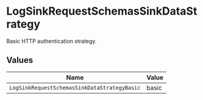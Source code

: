 # LogSinkRequestSchemasSinkDataStrategy

Basic HTTP authentication strategy.


## Values

| Name                                         | Value                                        |
| -------------------------------------------- | -------------------------------------------- |
| `LogSinkRequestSchemasSinkDataStrategyBasic` | basic                                        |